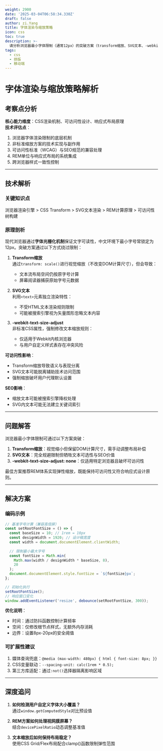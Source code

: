 ```yaml
---
weight: 2900
date: '2025-03-04T06:58:34.330Z'
draft: false
author: zi.Yang
title: 字体渲染与缩放策略
icon: css
toc: true
description: >-
  请分析浏览器最小字体限制（通常12px）的突破方案（transform缩放、SVG文本、-webkit-text-size-adjust），说明各方案在可访问性和SEO方面的影响，并演示通过rem单位实现全局字体缩放的最佳实践。
tags:
  - css
  - 排版
  - 移动端
---
```


# 字体渲染与缩放策略解析

## 考察点分析
**核心能力维度**：CSS渲染机制、可访问性设计、响应式布局原理  
**技术评估点**：  
1. 浏览器字体渲染限制的底层机制  
2. 非标准缩放方案的技术实现与副作用  
3. 可访问性标准（WCAG）与SEO规范的兼容处理  
4. REM单位与响应式布局的系统集成  
5. 跨浏览器样式一致性控制  

---

## 技术解析

### 关键知识点
浏览器渲染引擎 > CSS Transform > SVG文本渲染 > REM计算原理 > 可访问性树构建

### 原理剖析
现代浏览器通过**字体光栅化机制**保证文字可读性，中文环境下最小字号常锁定为12px。突破方案通过以下方式绕过限制：  

1. **Transform缩放**  
通过`transform: scale()`进行视觉缩放（不改变DOM计算尺寸），但会导致：  
   - 文本流布局空间仍按原字号计算  
   - 屏幕阅读器捕获原始字号元数据  

2. **SVG文本**  
利用`<text>`元素独立渲染特性：  
   - 不受HTML文本渲染规则限制  
   - 可能被搜索引擎视为矢量图形忽略文本内容  

3. **-webkit-text-size-adjust**  
非标准CSS属性，强制修改文本缩放规则：  
   - 仅适用于Webkit内核浏览器  
   - 与用户自定义样式表存在冲突风险  

**可访问性影响**：  
- Transform缩放导致语义与表现分离  
- SVG文本可能脱离辅助技术访问范围  
- 强制缩放破坏用户代理默认设置  

**SEO影响**：  
- 缩放文本可能被搜索引擎降权处理  
- SVG内文本可能无法建立关键词索引  

---

## 问题解答

浏览器最小字体限制可通过以下方案突破：  
1. **Transform缩放**：视觉缩小但保留DOM计算尺寸，需手动调整布局补偿  
2. **SVG文本**：完全规避限制但牺牲文本可选性与SEO价值  
3. **-webkit-text-size-adjust: none**：仅适用特定浏览器且破坏可访问性  

最佳方案推荐REM体系实现弹性缩放，既能保持可访问性又符合响应式设计原则。

---

## 解决方案

### 编码示例
```javascript
// 基准字号计算（兼容高倍屏）
const setRootFontSize = () => {
  const baseSize = 10; // 1rem = 10px
  const designWidth = 1920; // 设计稿宽度
  const width = document.documentElement.clientWidth;
  
  // 限制最小最大字号
  const fontSize = Math.min(
    Math.max(width / designWidth * baseSize, 8), 
    20
  );
  document.documentElement.style.fontSize = `${fontSize}px`;
};

// 初始化执行
setRootFontSize();
// 响应窗口变化
window.addEventListener('resize', debounce(setRootFontSize, 300));
```

**优化说明**：  
- 时间：通过防抖函数控制计算频率  
- 空间：仅修改根节点样式，无额外内存消耗  
- 边界：设置8px-20px的安全阈值  

### 可扩展性建议
1. 媒体查询兜底：`@media (max-width: 480px) { html { font-size: 8px; }}`  
2. CSS变量联动：`--spacing-unit: calc(1rem * 0.5);`  
3. 第三方库适配：通过`:not()`选择器隔离影响区域  

---

## 深度追问

1. **如何检测用户自定义字体大小覆盖？**  
通过`window.getComputedStyle`对比预设值  

2. **REM方案如何处理视网膜屏幕？**  
结合`devicePixelRatio`动态调整基准值  

3. **文本缩放后如何保持布局稳定？**  
使用CSS Grid/Flex布局配合clamp()函数限制弹性范围